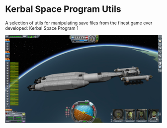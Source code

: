 # Kerbal Space Program Utils

A selection of utils for manipulating save files from the finest game ever developed: Kerbal Space Program 1

<img src="content/20221103125402_1.jpg"/>


